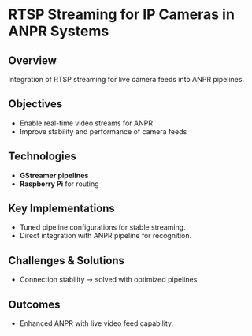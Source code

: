 # RTSP Streaming for IP Cameras in ANPR Systems

## Overview
Integration of RTSP streaming for live camera feeds into ANPR pipelines.

## Objectives
- Enable real-time video streams for ANPR  
- Improve stability and performance of camera feeds  

## Technologies
- **GStreamer pipelines**  
- **Raspberry Pi** for routing  

## Key Implementations
- Tuned pipeline configurations for stable streaming.  
- Direct integration with ANPR pipeline for recognition.  

## Challenges & Solutions
- Connection stability → solved with optimized pipelines.  

## Outcomes
- Enhanced ANPR with live video feed capability.  
